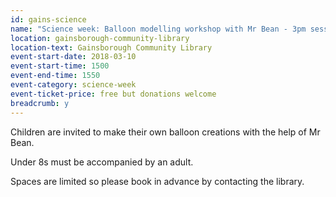 ```yaml
---
id: gains-science
name: "Science week: Balloon modelling workshop with Mr Bean - 3pm session"
location: gainsborough-community-library
location-text: Gainsborough Community Library
event-start-date: 2018-03-10
event-start-time: 1500
event-end-time: 1550
event-category: science-week
event-ticket-price: free but donations welcome
breadcrumb: y
---
```


Children are invited to make their own balloon creations with the help of Mr Bean.

Under 8s must be accompanied by an adult.

Spaces are limited so please book in advance by contacting the library.
